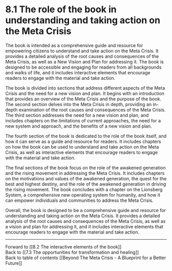 # 8.1 The role of the book in understanding and taking action on the Meta Crisis

The book is intended as a comprehensive guide and resource for empowering citizens to understand and take action on the Meta Crisis. It provides a detailed analysis of the root causes and consequences of the Meta Crisis, as well as a New Vision and Plan for addressing it. The book is designed to be accessible and engaging for readers from all backgrounds and walks of life, and it includes interactive elements that encourage readers to engage with the material and take action.

The book is divided into sections that address different aspects of the Meta Crisis and the need for a new vision and plan. It begins with an introduction that provides an overview of the Meta Crisis and the purpose of the book. The second section delves into the Meta Crisis in depth, providing an in-depth examination of the root causes and consequences of the Meta Crisis. The third section addresses the need for a new vision and plan, and includes chapters on the limitations of current approaches, the need for a new system and approach, and the benefits of a new vision and plan.

The fourth section of the book is dedicated to the role of the book itself, and how it can serve as a guide and resource for readers. It includes chapters on how the book can be used to understand and take action on the Meta Crisis, as well as interactive elements that encourage readers to engage with the material and take action.

The final sections of the book focus on the role of the awakened generation and the rising movement in addressing the Meta Crisis. It includes chapters on the motivations and values of the awakened generation, the quest for the best and highest destiny, and the role of the awakened generation in driving the rising movement. The book concludes with a chapter on the Lionsberg System, a comprehensive new operating system for humanity, and how it can empower individuals and communities to address the Meta Crisis.

Overall, the book is designed to be a comprehensive guide and resource for understanding and taking action on the Meta Crisis. It provides a detailed analysis of the root causes and consequences of the Meta Crisis, as well as a vision and plan for addressing it, and it includes interactive elements that encourage readers to engage with the material and take action.

___

Forward to [[8.2 The interactive elements of the book]]    
Back to [[7.3 The opportunities for transformation and healing]]    
Back to table of contents [[Beyond The Meta Crisis - A Blueprint for a Better Future]] 